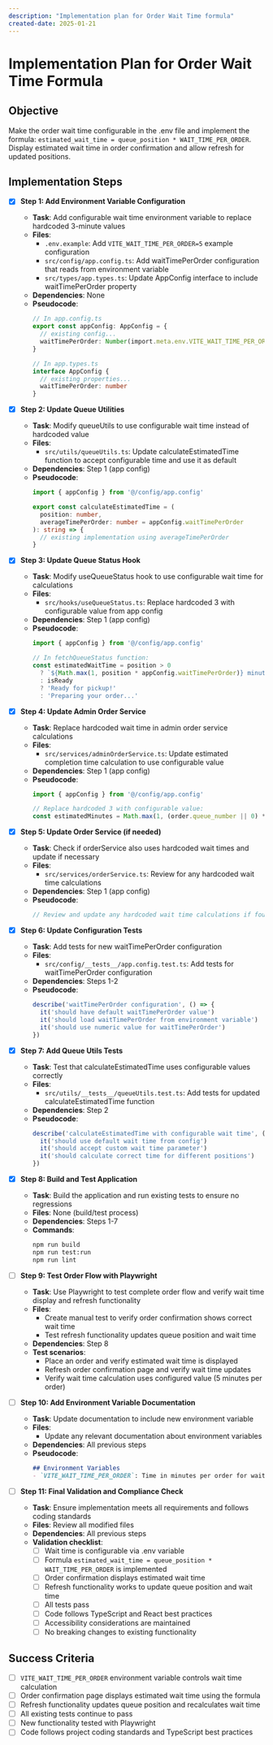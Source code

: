 ```yaml
---
description: "Implementation plan for Order Wait Time formula"
created-date: 2025-01-21
---
```


# Implementation Plan for Order Wait Time Formula

## Objective
Make the order wait time configurable in the .env file and implement the formula: `estimated_wait_time = queue_position * WAIT_TIME_PER_ORDER`. Display estimated wait time in order confirmation and allow refresh for updated positions.

## Implementation Steps

- [x] **Step 1: Add Environment Variable Configuration**
  - **Task**: Add configurable wait time environment variable to replace hardcoded 3-minute values
  - **Files**:
    - `.env.example`: Add `VITE_WAIT_TIME_PER_ORDER=5` example configuration
    - `src/config/app.config.ts`: Add waitTimePerOrder configuration that reads from environment variable
    - `src/types/app.types.ts`: Update AppConfig interface to include waitTimePerOrder property
  - **Dependencies**: None
  - **Pseudocode**:
    ```typescript
    // In app.config.ts
    export const appConfig: AppConfig = {
      // existing config...
      waitTimePerOrder: Number(import.meta.env.VITE_WAIT_TIME_PER_ORDER) || 5,
    }
    
    // In app.types.ts
    interface AppConfig {
      // existing properties...
      waitTimePerOrder: number
    }
    ```

- [x] **Step 2: Update Queue Utilities**
  - **Task**: Modify queueUtils to use configurable wait time instead of hardcoded value
  - **Files**:
    - `src/utils/queueUtils.ts`: Update calculateEstimatedTime function to accept configurable time and use it as default
  - **Dependencies**: Step 1 (app config)
  - **Pseudocode**:
    ```typescript
    import { appConfig } from '@/config/app.config'
    
    export const calculateEstimatedTime = (
      position: number, 
      averageTimePerOrder: number = appConfig.waitTimePerOrder
    ): string => {
      // existing implementation using averageTimePerOrder
    }
    ```

- [x] **Step 3: Update Queue Status Hook**
  - **Task**: Modify useQueueStatus hook to use configurable wait time for calculations
  - **Files**:
    - `src/hooks/useQueueStatus.ts`: Replace hardcoded 3 with configurable value from app config
  - **Dependencies**: Step 1 (app config)
  - **Pseudocode**:
    ```typescript
    import { appConfig } from '@/config/app.config'
    
    // In fetchQueueStatus function:
    const estimatedWaitTime = position > 0 
      ? `${Math.max(1, position * appConfig.waitTimePerOrder)} minutes`
      : isReady 
      ? 'Ready for pickup!'
      : 'Preparing your order...'
    ```

- [x] **Step 4: Update Admin Order Service**
  - **Task**: Replace hardcoded wait time in admin order service calculations
  - **Files**:
    - `src/services/adminOrderService.ts`: Update estimated completion time calculation to use configurable value
  - **Dependencies**: Step 1 (app config)
  - **Pseudocode**:
    ```typescript
    import { appConfig } from '@/config/app.config'
    
    // Replace hardcoded 3 with configurable value:
    const estimatedMinutes = Math.max(1, (order.queue_number || 0) * appConfig.waitTimePerOrder)
    ```

- [x] **Step 5: Update Order Service (if needed)**
  - **Task**: Check if orderService also uses hardcoded wait times and update if necessary
  - **Files**:
    - `src/services/orderService.ts`: Review for any hardcoded wait time calculations
  - **Dependencies**: Step 1 (app config)
  - **Pseudocode**:
    ```typescript
    // Review and update any hardcoded wait time calculations if found
    ```

- [x] **Step 6: Update Configuration Tests**
  - **Task**: Add tests for new waitTimePerOrder configuration
  - **Files**:
    - `src/config/__tests__/app.config.test.ts`: Add tests for waitTimePerOrder configuration
  - **Dependencies**: Steps 1-2
  - **Pseudocode**:
    ```typescript
    describe('waitTimePerOrder configuration', () => {
      it('should have default waitTimePerOrder value')
      it('should load waitTimePerOrder from environment variable')
      it('should use numeric value for waitTimePerOrder')
    })
    ```

- [x] **Step 7: Add Queue Utils Tests**
  - **Task**: Test that calculateEstimatedTime uses configurable values correctly
  - **Files**:
    - `src/utils/__tests__/queueUtils.test.ts`: Add tests for updated calculateEstimatedTime function
  - **Dependencies**: Step 2
  - **Pseudocode**:
    ```typescript
    describe('calculateEstimatedTime with configurable wait time', () => {
      it('should use default wait time from config')
      it('should accept custom wait time parameter')
      it('should calculate correct time for different positions')
    })
    ```

- [x] **Step 8: Build and Test Application**
  - **Task**: Build the application and run existing tests to ensure no regressions
  - **Files**: None (build/test process)
  - **Dependencies**: Steps 1-7
  - **Commands**:
    ```bash
    npm run build
    npm run test:run
    npm run lint
    ```

- [ ] **Step 9: Test Order Flow with Playwright**
  - **Task**: Use Playwright to test complete order flow and verify wait time display and refresh functionality
  - **Files**:
    - Create manual test to verify order confirmation shows correct wait time
    - Test refresh functionality updates queue position and wait time
  - **Dependencies**: Step 8
  - **Test scenarios**:
    - Place an order and verify estimated wait time is displayed
    - Refresh order confirmation page and verify wait time updates
    - Verify wait time calculation uses configured value (5 minutes per order)

- [ ] **Step 10: Add Environment Variable Documentation**
  - **Task**: Update documentation to include new environment variable
  - **Files**:
    - Update any relevant documentation about environment variables
  - **Dependencies**: All previous steps
  - **Pseudocode**:
    ```markdown
    ## Environment Variables
    - `VITE_WAIT_TIME_PER_ORDER`: Time in minutes per order for wait time calculation (default: 5)
    ```

- [ ] **Step 11: Final Validation and Compliance Check**
  - **Task**: Ensure implementation meets all requirements and follows coding standards
  - **Files**: Review all modified files
  - **Dependencies**: All previous steps
  - **Validation checklist**:
    - [ ] Wait time is configurable via .env variable
    - [ ] Formula `estimated_wait_time = queue_position * WAIT_TIME_PER_ORDER` is implemented
    - [ ] Order confirmation displays estimated wait time
    - [ ] Refresh functionality works to update queue position and wait time
    - [ ] All tests pass
    - [ ] Code follows TypeScript and React best practices
    - [ ] Accessibility considerations are maintained
    - [ ] No breaking changes to existing functionality

## Success Criteria
- [ ] `VITE_WAIT_TIME_PER_ORDER` environment variable controls wait time calculation
- [ ] Order confirmation page displays estimated wait time using the formula
- [ ] Refresh functionality updates queue position and recalculates wait time
- [ ] All existing tests continue to pass
- [ ] New functionality tested with Playwright
- [ ] Code follows project coding standards and TypeScript best practices